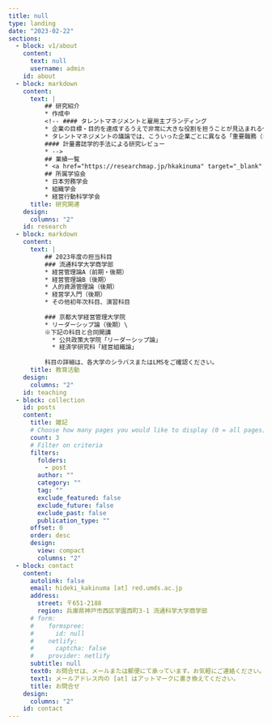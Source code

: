 ```yaml
---
title: null
type: landing
date: "2023-02-22"
sections:
  - block: v1/about
    content:
      text: null
      username: admin
    id: about
  - block: markdown
    content:
      text: |
          ## 研究紹介
          * 作成中
          <!-- #### タレントマネジメントと雇用主ブランディング
          * 企業の目標・目的を達成するうえで非常に大きな役割を担うことが見込まれる仕事は、各社で異なると想定されます。たとえば、同じ「小売業」のなかでも、安価な大量仕入れの実現がカギを握る企業もあれば、顧客のニーズを読み解きながらきめ細やかな接客を行うことがポイントだという企業もあるでしょう。そうであれば、「我が社にとっての重要人物」の要件は、企業ごとに異なっていると考えるべきではないでしょうか。
          * タレントマネジメントの議論では、こういった企業ごとに異なる「重要職務（キーポジション）」に焦点を当てて、戦略的な人事管理のあり方を考えます。つまり、重要職務を現時点で担っている人や、その人の代わりに担いうる人を絶えず確保しておけるような人事管理をどのように実現するのかを考えます。
          #### 計量書誌学的手法による研究レビュー
          * -->
          ## 業績一覧
          * <a href="https://researchmap.jp/hkakinuma" target="_blank" rel="noopener noreferrer">Researchmap（外部サイト）</a>
          ## 所属学協会
          * 日本労務学会
          * 組織学会
          * 経営行動科学学会
      title: 研究関連
    design:
      columns: "2"
    id: research
  - block: markdown
    content:
      text: |
          ## 2023年度の担当科目
          ### 流通科学大学商学部
          * 経営管理論A（前期・後期）
          * 経営管理論B（後期）
          * 人的資源管理論（後期）
          * 経営学入門（後期）
          * その他初年次科目、演習科目
          
          ### 京都大学経営管理大学院
          * リーダーシップ論（後期）\
          ※下記の科目と合同開講
            * 公共政策大学院「リーダーシップ論」
            * 経済学研究科「経営組織論」
          
          科目の詳細は、各大学のシラバスまたはLMSをご確認ください。
      title: 教育活動
    design:
      columns: "2"
    id: teaching
  - block: collection
    id: posts
    content:
      title: 雑記
      # Choose how many pages you would like to display (0 = all pages)
      count: 3
      # Filter on criteria
      filters:
        folders:
          - post
        author: ""
        category: ""
        tag: ""
        exclude_featured: false
        exclude_future: false
        exclude_past: false
        publication_type: ""
      offset: 0
      order: desc
      design:
        view: compact
        columns: "2"
  - block: contact
    content:
      autolink: false
      email: hideki_kakinuma [at] red.umds.ac.jp
      address: 
        street: 〒651-2188
        region: 兵庫県神戸市西区学園西町3-1 流通科学大学商学部
      # form:
      #    formspree:
      #      id: null
      #    netlify:
      #      captcha: false
      #    provider: netlify
      subtitle: null
      text0: お問合せは、メールまたは郵便にて承っています。お気軽にご連絡ください。
      text1: メールアドレス内の [at] はアットマークに書き換えてください。
      title: お問合せ
    design:
      columns: "2"
    id: contact
---
```

